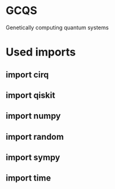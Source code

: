 # GCQS
Genetically computing quantum systems


# Used imports
## import cirq
## import qiskit
## import numpy
## import random
## import sympy
## import time